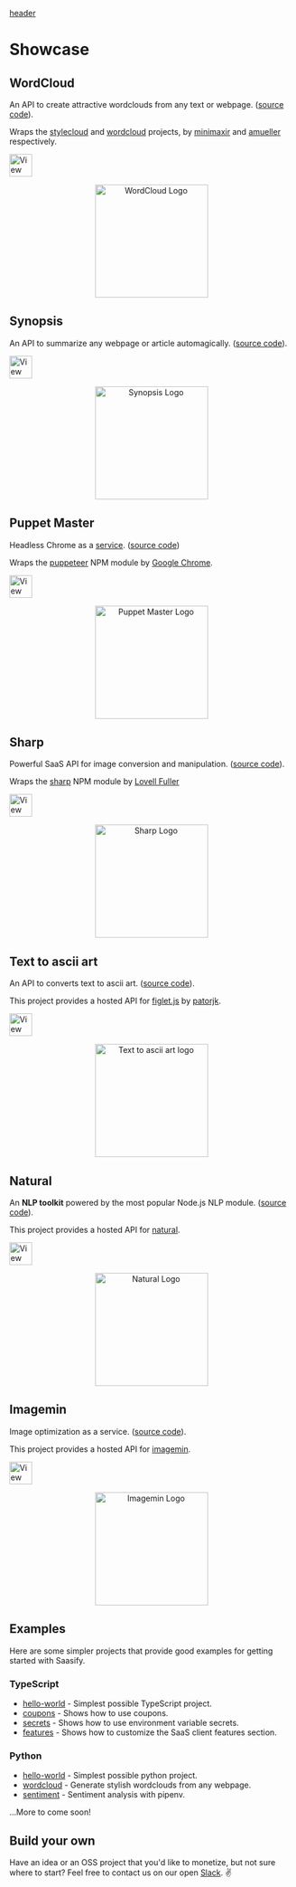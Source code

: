 [header](_header.md ':include')

# Showcase

## WordCloud

An API to create attractive wordclouds from any text or webpage. ([source code](https://github.com/saasify-sh/saasify/tree/master/examples/python/wordcloud)).

Wraps the [stylecloud](https://github.com/minimaxir/stylecloud) and [wordcloud](https://github.com/amueller/word_cloud) projects, by [minimaxir](https://github.com/minimaxir) and [amueller](https://github.com/amueller) respectively.

<a href="https://wordcloud.saasify.sh" target="_blank">
  <img
    src="https://badges.saasify.sh?text=View%20WordCloud%20API"
    height="40"
    alt="View WordCloud API"
  />
</a>

<p align="center">
  <a href="https://wordcloud.saasify.sh/" title="WordCloud" target="_blank">
    <img src="https://storage.googleapis.com/saasify-uploads-prod/7e7f2944fe00196c263ec9087b3bab1ceff0f37e.svg" alt="WordCloud Logo" width="200" />
  </a>
</p>

## Synopsis

An API to summarize any webpage or article automagically. ([source code](https://github.com/saasify-sh/synopsis)).

<a href="https://synopsis.saasify.sh" target="_blank">
  <img
    src="https://badges.saasify.sh?text=View%20Synopsis%20API"
    height="40"
    alt="View Synopsis API"
  />
</a>

<p align="center">
  <a href="https://synopsis.saasify.sh/" title="Sharp" target="_blank">
    <img src="https://storage.googleapis.com/saasify-uploads-prod/5e1486463b461509199b75d45e88ee760253c535.svg" alt="Synopsis Logo" width="200" />
  </a>
</p>

## Puppet Master

Headless Chrome as a [service](https://puppet-master.sh). ([source code](https://github.com/saasify-sh/puppet-master))

Wraps the [puppeteer](https://github.com/GoogleChrome/puppeteer) NPM module by [Google Chrome](https://github.com/GoogleChrome).

<a href="https://puppet-master.sh" target="_blank">
  <img
    src="https://badges.saasify.sh?text=View%20Puppet%20Master%20API"
    height="40"
    alt="View Puppet Master API"
  />
</a>

<p align="center">
  <a href="https://puppet-master.sh" title="Puppet Master" target="_blank">
    <img src="https://storage.googleapis.com/saasify-uploads-prod/transitive-bullshit/puppet-master/b0c5c30c/saas-logo.svg" alt="Puppet Master Logo" width="200" />
  </a>
</p>

## Sharp

Powerful SaaS API for image conversion and manipulation. ([source code](https://github.com/saasify-sh/saasify/tree/master/examples/typescript/sharp)).

Wraps the [sharp](https://github.com/lovell/sharp) NPM module by [Lovell Fuller](https://github.com/lovell)

<a href="https://sharp.saasify.sh" target="_blank">
  <img
    src="https://badges.saasify.sh?text=View%20Sharp%20API"
    height="40"
    alt="View Sharp API"
  />
</a>

<p align="center">
  <a href="https://sharp.saasify.sh/" title="Sharp" target="_blank">
    <img src="https://storage.googleapis.com/saasify-uploads-prod/4692dbd3bc4f9aab721f2e7c0a6f36139ce91feb.svg" alt="Sharp Logo" width="200" />
  </a>
</p>

## Text to ascii art

An API to converts text to ascii art. ([source code](https://github.com/saasify-sh/saasify/tree/master/examples/typescript/text-to-ascii-art)).

This project provides a hosted API for [figlet.js](https://github.com/patorjk/figlet.js) by [patorjk](https://github.com/patorjk).

<a href="https://text-to-ascii-art.saasify.sh" target="_blank">
  <img
    src="https://badges.saasify.sh?text=View%20Hosted%20API"
    height="40"
    alt="View Hosted API"
  />
</a>

<p align="center">
  <a href="https://text-to-ascii-art.saasify.sh/" title="Text to ascii art" target="_blank">
    <img src="https://storage.googleapis.com/saasify-uploads-prod/ea3b2abe8b2c3f1975e415380fd262b83797e1a0.svg" alt="Text to ascii art logo" width="200" />
  </a>
</p>

## Natural

An **NLP toolkit** powered by the most popular Node.js NLP module. ([source code](https://github.com/saasify-sh/saasify/tree/master/examples/typescript/natural)).

This project provides a hosted API for [natural](https://github.com/NaturalNode/natural).

<a href="https://natural.saasify.sh" target="_blank">
  <img
    src="https://badges.saasify.sh?text=View%20Natural%20API"
    height="40"
    alt="View Natural API"
  />
</a>

<p align="center">
  <a href="https://natural.saasify.sh/" title="Natural" target="_blank">
    <img src="https://storage.googleapis.com/saasify-uploads-prod/c2c1327b844223d4df1cea041d330f0eb734602e.svg" alt="Natural Logo" width="200" />
  </a>
</p>

## Imagemin

Image optimization as a service. ([source code](https://github.com/saasify-sh/saasify/tree/master/examples/typescript/imagemin)).

This project provides a hosted API for [imagemin](https://github.com/imagemin/imagemin).

<a href="https://imagemin.saasify.sh" target="_blank">
  <img
    src="https://badges.saasify.sh?text=View%20Imagemin%20API"
    height="40"
    alt="View Imagemin API"
  />
</a>

<p align="center">
  <a href="https://imagemin.saasify.sh/" title="Imagemin" target="_blank">
    <img src="https://storage.googleapis.com/saasify-uploads-prod/1ffb8a0e42fb80fbc4c2d1f78e584b089e9474ee.svg" alt="Imagemin Logo" width="200" />
  </a>
</p>

## Examples

Here are some simpler projects that provide good examples for getting started with Saasify.

### TypeScript

- [hello-world](https://github.com/saasify-sh/saasify/tree/master/examples/typescript/hello-world) - Simplest possible TypeScript project.
- [coupons](https://github.com/saasify-sh/saasify/tree/master/examples/typescript/coupons) - Shows how to use coupons.
- [secrets](https://github.com/saasify-sh/saasify/tree/master/examples/typescript/secrets) - Shows how to use environment variable secrets.
- [features](https://github.com/saasify-sh/saasify/tree/master/examples/typescript/features) - Shows how to customize the SaaS client features section.

### Python

- [hello-world](https://github.com/saasify-sh/saasify/tree/master/examples/python/hello-world) - Simplest possible python project.
- [wordcloud](https://github.com/saasify-sh/saasify/tree/master/examples/python/wordcloud) - Generate stylish wordclouds from any webpage.
- [sentiment](https://github.com/saasify-sh/saasify/tree/master/examples/python/sentiment) - Sentiment analysis with pipenv.

...More to come soon!

## Build your own

Have an idea or an OSS project that you'd like to monetize, but not sure where to start? Feel free to contact us on our open [Slack](https://join.slack.com/t/saasify/shared_invite/enQtODAxODA5MzU0NjczLTczOGU3NzNkYTJlMWIwZDkyNjJkOTk3MGEwZThlOWQyNTQxODZjZTExNjAzODJlZDQ3MWM5NWQwMGRiMDcyZTY). ✌️
